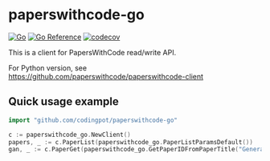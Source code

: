 # paperswithcode-go

[![Go](https://github.com/codingpot/paperswithcode-go/actions/workflows/go.yaml/badge.svg)](https://github.com/codingpot/paperswithcode-go/actions/workflows/go.yaml)
[![Go Reference](https://pkg.go.dev/badge/github.com/codingpot/paperswithcode-go.svg)](https://pkg.go.dev/github.com/codingpot/paperswithcode-go)
[![codecov](https://codecov.io/gh/codingpot/paperswithcode-go/branch/main/graph/badge.svg?token=MhzDKZOtWK)](https://codecov.io/gh/codingpot/paperswithcode-go)

This is a client for PapersWithCode read/write API.

For Python version, see https://github.com/paperswithcode/paperswithcode-client

## Quick usage example

```go
import "github.com/codingpot/paperswithcode-go"
```

```go
c := paperswithcode_go.NewClient()
papers, _ := c.PaperList(paperswithcode_go.PaperListParamsDefault())
gan, _ := c.PaperGet(paperswithcode_go.GetPaperIDFromPaperTitle("Generative Adversarial Networks"))
```